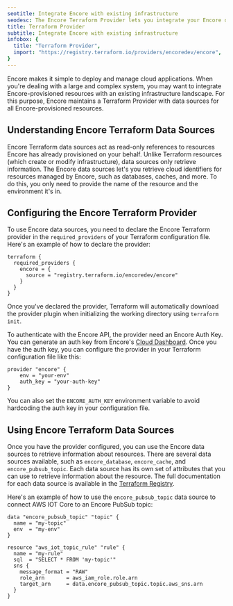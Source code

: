 ```yaml
---
seotitle: Integrate Encore with existing infrastructure
seodesc: The Encore Terraform Provider lets you integrate your Encore deployment with existing infrastructure
title: Terraform Provider
subtitle: Integrate Encore with existing infrastructure
infobox: {
  title: "Terraform Provider",
  import: "https://registry.terraform.io/providers/encoredev/encore",
}
---
```

Encore makes it simple to deploy and manage cloud applications. When you're dealing with a large and complex system, you may want to integrate Encore-provisioned resources with an existing infrastructure landscape. For this purpose, Encore maintains a Terraform Provider with data sources for all Encore-provisioned resources.

## Understanding Encore Terraform Data Sources

Encore Terraform data sources act as read-only references to resources Encore has already provisioned on your behalf.
Unlike Terraform resources (which create or modify infrastructure), data sources only retrieve information. The Encore
data sources let's you retrieve cloud identifiers for resources managed by Encore, such as databases, caches, and more.
To do this, you only need to provide the name of the resource and the environment it's in.

## Configuring the Encore Terraform Provider

To use Encore data sources, you need to declare the Encore Terraform provider in the `required_providers` of
your Terraform configuration file. Here's an example of how to declare the provider:

```
terraform {
  required_providers {
    encore = {
      source = "registry.terraform.io/encoredev/encore"
    }
  }
}
```

Once you've declared the provider, Terraform will automatically download the provider plugin when initializing the
working directory using `terraform init`.

To authenticate with the Encore API, the provider need an Encore Auth Key. You can generate an auth key from
Encore's [Cloud Dashboard](https://encore.dev/docs/develop/auth-keys). Once you have the auth key, you can configure the
provider in your Terraform configuration file like this:

```
provider "encore" {
    env = "your-env"
    auth_key = "your-auth-key"
}
```
You can also set the `ENCORE_AUTH_KEY` environment variable to avoid hardcoding the auth key in your configuration file.

## Using Encore Terraform Data Sources

Once you have the provider configured, you can use the Encore data sources to retrieve information about resources.
There are several data sources available, such as `encore_database`, `encore_cache`, and `encore_pubsub_topic`. Each data
source has its own set of attributes that you can use to retrieve information about the resource. The full documentation
for each data source is available in the [Terraform Registry](https://registry.terraform.io/providers/encoredev/encore).

Here's an example of how to use the `encore_pubsub_topic` data source to connect AWS IOT Core to an Encore PubSub topic:

```
data "encore_pubsub_topic" "topic" {
  name = "my-topic"
  env  = "my-env"
}

resource "aws_iot_topic_rule" "rule" {
  name = "my-rule"
  sql  = "SELECT * FROM 'my-topic'"
  sns {
    message_format = "RAW"
    role_arn       = aws_iam_role.role.arn
    target_arn     = data.encore_pubsub_topic.topic.aws_sns.arn
  }
}
```
